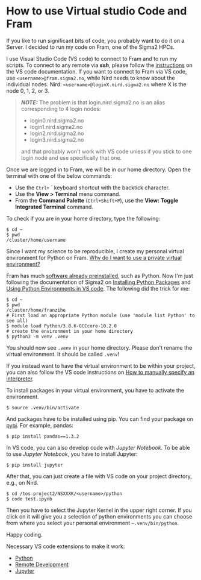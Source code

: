 # How to use Virtual studio Code and Fram

If you like to run significant bits of code, you probably want to do it on a Server. I decided to run my code on Fram, one of the Sigma2 HPCs. 

I use Visual Studio Code (VS code) to connect to Fram and to run my scripts. To connect to any remote via ***ssh***, please follow the [instructions](https://code.visualstudio.com/docs/remote/ssh) on the VS code documentation. If you want to connect to Fram via VS code, use `<username>@fram.sigma2.no`, while Nird needs to know about the individual nodes. Nird: `<username>@loginX.nird.sigma2.no` where X is the node 0, 1, 2, or 3.

> **_NOTE:_**  The problem is that login.nird.sigma2.no is an alias corresponding to 4 login nodes:
> - login0.nird.sigma2.no
> - login1.nird.sigma2.no
> - login2.nird.sigma2.no
> - login3.nird.sigma2.no
>
> and that probably won't work with VS code unless if you stick to one login node and use specifically that one.


Once we are logged in to Fram, we will be in our home directory. Open the terminal with one of the below commands:
- Use the `Ctrl+` ` keyboard shortcut with the backtick character.
- Use the **View > Terminal** menu command.
- From the **Command Palette** (`Ctrl+Shift+P`), use the **View: Toggle Integrated Terminal** command. 
  
To check if you are in your home directory, type the following:
```
$ cd ~
$ pwd
/cluster/home/username
``` 
Since I want my science to be reproducible, I create my personal virtual environment for Python on Fram. [Why do I want to use a private virtual environment?](https://towardsdatascience.comwhy-you-should-use-a-virtual-environment-for-every-python-project-c17dab3b0fd0)

Fram has much [software already preinstalled](https://documentation.sigma2.no/software/installed_software/fram_modules.html), such as Python. Now I'm just following the documentation of Sigma2 on [Installing Python Packages](https://documentation.sigma2.no/software/userinstallsw/python.html#installing-python-packages) and [Using Python Environments in VS code](https://code.visualstudio.com/docs/python/environments#).
The following did the trick for me:
```
$ cd ~
$ pwd
/cluster/home/franzihe
# First load an appropriate Python module (use 'module list Python' to see all)
$ module load Python/3.8.6-GCCcore-10.2.0
# create the environment in your home directory
$ python3 -m venv .venv
```

You should now see `.venv` in your home directory. Please don't rename the virtual environment. It should be called `.venv`!

If you instead want to have the virtual environment to be within your project, you can also follow the VS code instructions on [How to manually specify an interpreter](https://code.visualstudio.com/docs/python/environments#_manually-specify-an-interpreter).

To install packages in your virtual environment, you have to activate the environment. 
```
$ source .venv/bin/activate
```
And packages have to be installed using pip. You can find your package on [pypi](https://pypi.org/). For example, pandas:
```
$ pip install pandas==1.3.2
```


In VS code, you can also develop code with _Jupyter Notebook_. To be able to use _Jupyter Notebook_, you have to install Jupyter:
```
$ pip install jupyter
```

After that, you can just create a file with VS code on your project directory, e.g., on Nird. 
```
$ cd /tos-project2/NSXXXK/<username>/python
$ code test.ipynb
```

Then you have to select the Jupyter Kernel in the upper right corner. If you click on it will give you a selection of python environments you can choose from where you select your personal environment `~.venv/bin/python`.

Happy coding.



Necessary VS code extensions to make it work:
* [Python](https://marketplace.visualstudio.com/items?itemName=ms-python.python)
* [Remote Development](https://marketplace.visualstudio.com/items?itemName=ms-vscode-remote.vscode-remote-extensionpack)
* [Jupyter](https://marketplace.visualstudio.com/items?itemName=ms-toolsai.jupyter)
